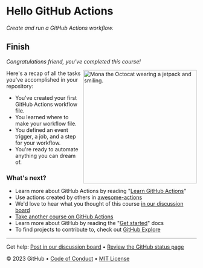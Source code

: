 # Hello GitHub Actions

_Create and run a GitHub Actions workflow._

## Finish

_Congratulations friend, you've completed this course!_

<img src=https://octodex.github.com/images/jetpacktocat.png alt="Mona the Octocat wearing a jetpack and smiling." width=300 align=right>

Here's a recap of all the tasks you've accomplished in your repository:

- You've created your first GitHub Actions workflow file.
- You learned where to make your workflow file.
- You defined an event trigger, a job, and a step for your workflow.
- You're ready to automate anything you can dream of.

### What's next?

- Learn more about GitHub Actions by reading
  "[Learn GitHub Actions](https://docs.github.com/actions/learn-github-actions)"
- Use actions created by others in
  [awesome-actions](https://github.com/sdras/awesome-actions)
- We'd love to hear what you thought of this course
  [in our discussion board](https://github.com/orgs/skills/discussions/categories/hello-github-actions)
- [Take another course on GitHub Actions](https://skills.github.com/#automate-workflows-with-github-actions)
- Learn more about GitHub by reading the
  "[Get started](https://docs.github.com/get-started)" docs
- To find projects to contribute to, check out
  [GitHub Explore](https://github.com/explore)

<footer>

---

Get help:
[Post in our discussion board](https://github.com/orgs/skills/discussions/categories/hello-github-actions)
&bull; [Review the GitHub status page](https://www.githubstatus.com/)

&copy; 2023 GitHub &bull;
[Code of Conduct](https://www.contributor-covenant.org/version/2/1/code_of_conduct/code_of_conduct.md)
&bull; [MIT License](https://gh.io/mit)

</footer>
